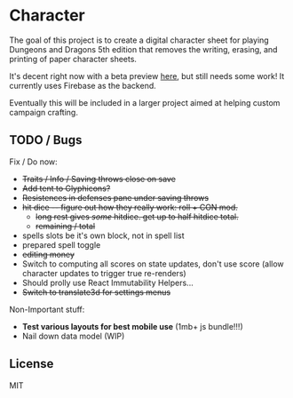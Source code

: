 Character
=========

The goal of this project is to create a digital character sheet for playing Dungeons and Dragons 5th edition that removes the writing, erasing, and printing of paper character sheets. 

It's decent right now with a beta preview [here](http://anpetersen.me/character/), but still needs some work! It currently uses Firebase as the backend.

Eventually this will be included in a larger project aimed at helping custom campaign crafting.


## TODO / Bugs

Fix / Do now:

- ~~Traits / Info / Saving throws close on save~~
- ~~Add tent to Glyphicons?~~
- ~~Resistences in defenses pane under saving throws~~
- ~~hit dice -- figure out how they really work: roll + CON mod.~~
  - ~~long rest gives _some_ hitdice. get up to half hitdice total.~~
  - ~~remaining / total~~
- spells slots be it's own block, not in spell list
- prepared spell toggle
- ~~editing money~~
- Switch to computing all scores on state updates, don't use score (allow character updates to trigger true re-renders)
- Should prolly use React Immutability Helpers...
- ~~Switch to translate3d for settings menus~~

Non-Important stuff:

- **Test various layouts for best mobile use** (1mb+ js bundle!!!)
- Nail down data model (WIP)

    
## License 

MIT

